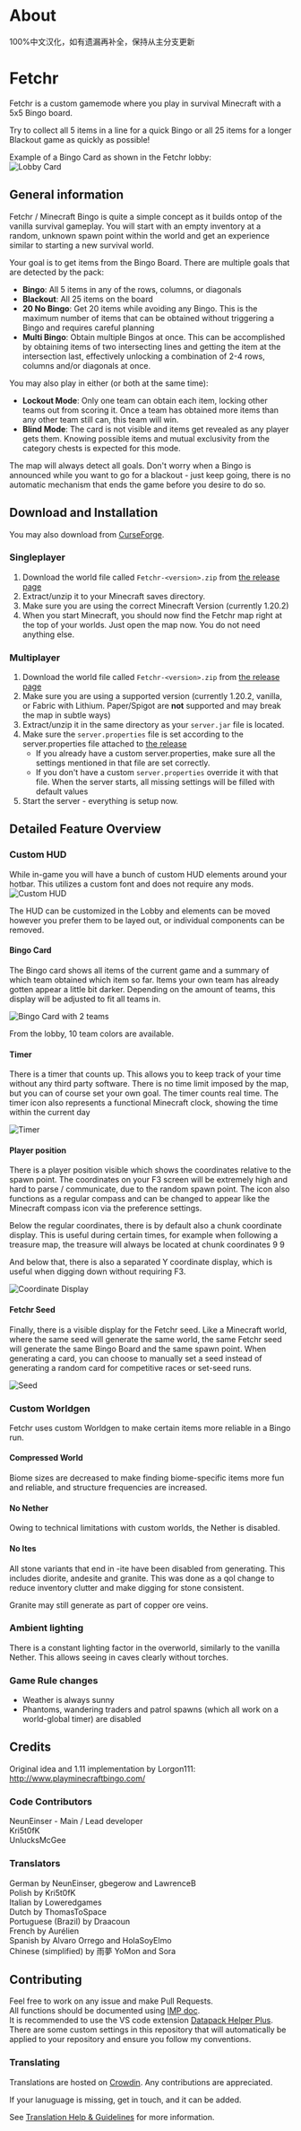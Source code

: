 # About
100%中文汉化，如有遗漏再补全，保持从主分支更新

# Fetchr
Fetchr is a custom gamemode where you play in survival Minecraft with a 5x5 Bingo board.

Try to collect all 5 items in a line for a quick Bingo or all 25 items for a longer Blackout game as quickly as possible!

Example of a Bingo Card as shown in the Fetchr lobby:  
![Lobby Card](screenshots/Lobby%20Card.png)

## General information

Fetchr / Minecraft Bingo is quite a simple concept as it builds ontop of the vanilla survival gameplay. You will start with an empty inventory at a random, unknown spawn point within the world and get an experience similar to starting a new survival world.

Your goal is to get items from the Bingo Board. There are multiple goals that are detected by the pack:

- **Bingo**: All 5 items in any of the rows, columns, or diagonals
- **Blackout**: All 25 items on the board
- **20 No Bingo**: Get 20 items while avoiding any Bingo. This is the maximum number of items that can be obtained without triggering a Bingo and requires careful planning
- **Multi Bingo**: Obtain multiple Bingos at once. This can be accomplished by obtaining items of two intersecting lines and getting the item at the intersection last, effectively unlocking a combination of 2-4 rows, columns and/or diagonals at once.

You may also play in either (or both at the same time):
- **Lockout Mode**: Only one team can obtain each item, locking other teams out from scoring it. Once a team has obtained more items than any other team still can, this team will win.
- **Blind Mode**: The card is not visible and items get revealed as any player gets them. Knowing possible items and mutual exclusivity from the category chests is expected for this mode.

The map will always detect all goals. Don't worry when a Bingo is announced while you want to go for a blackout - just keep going, there is no automatic mechanism that ends the game before you desire to do so.

## Download and Installation

You may also download from [CurseForge](https://www.curseforge.com/minecraft/worlds/fetchr).  

### Singleplayer
1. Download the world file called `Fetchr-<version>.zip` from [the release page](https://github.com/NeunEinser/bingo/releases/latest)
2. Extract/unzip it to your Minecraft saves directory.
3. Make sure you are using the correct Minecraft Version (currently 1.20.2)
4. When you start Minecraft, you should now find the Fetchr map right at the top of your worlds. Just open the map now. You do not need anything else.

### Multiplayer
1. Download the world file called `Fetchr-<version>.zip` from [the release page](https://github.com/NeunEinser/bingo/releases/latest)
2. Make sure you are using a supported version (currently 1.20.2, vanilla, or Fabric with Lithium. Paper/Spigot are **not** supported and may break the map in subtle ways)
2. Extract/unzip it in the same directory as your `server.jar` file is located.
3. Make sure the `server.properties` file is set according to the server.properties file attached to [the release](https://github.com/NeunEinser/bingo/releases/latest)
   - If you already have a custom server.properties, make sure all the settings mentioned in that file are set correctly.
   - If you don't have a custom `server.properties` override it with that file. When the server starts, all missing settings will be filled with default values
5. Start the server - everything is setup now.

## Detailed Feature Overview

### Custom HUD

While in-game you will have a bunch of custom HUD elements around your hotbar. This utilizes a custom font and does not require any mods.
![Custom HUD](screenshots/HUD.png)

The HUD can be customized in the Lobby and elements can be moved however you prefer them to be layed out, or individual components can be removed.


#### Bingo Card

The Bingo card shows all items of the current game and a summary of which team obtained which item so far. Items your own team has already gotten appear a little bit darker. Depending on the amount of teams, this display will be adjusted to fit all teams in.

![Bingo Card with 2 teams](screenshots/Bingo%20Card%20MP.png)

From the lobby, 10 team colors are available.


#### Timer

There is a timer that counts up. This allows you to keep track of your time without any third party software. There is no time limit imposed by the map, but you can of course set your own goal. The timer counts real time. The timer icon also represents a functional Minecraft clock, showing the time within the current day

![Timer](screenshots/Timer.png)


#### Player position

There is a player position visible which shows the coordinates relative to the spawn point. The coordinates on your F3 screen will be extremely high and hard to parse / communicate, due to the random spawn point. The icon also functions as a regular compass and can be changed to appear like the Minecraft compass icon via the preference settings.

Below the regular coordinates, there is by default also a chunk coordinate display. This is useful during certain times, for example when following a treasure map, the treasure will always be located at chunk coordinates 9 9

And below that, there is also a separated Y coordinate display, which is useful when digging down without requiring F3.

![Coordinate Display](screenshots/Coordinates.png)

#### Fetchr Seed

Finally, there is a visible display for the Fetchr seed. Like a Minecraft world, where the same seed will generate the same world, the same Fetchr seed will generate the same Bingo Board and the same spawn point. When generating a card, you can choose to manually set a seed instead of generating a random card for competitive races or set-seed runs.

![Seed](screenshots/Seed.png)


### Custom Worldgen

Fetchr uses custom Worldgen to make certain items more reliable in a Bingo run.


#### Compressed World

Biome sizes are decreased to make finding biome-specific items more fun and reliable, and structure frequencies are increased.

#### No Nether

Owing to technical limitations with custom worlds, the Nether is disabled.

#### No Ites

All stone variants that end in -ite have been disabled from generating. This includes diorite, andesite and granite. This was done as a qol change to reduce inventory clutter and make digging for stone consistent.

Granite may still generate as part of copper ore veins.

### Ambient lighting

There is a constant lighting factor in the overworld, similarly to the vanilla Nether. This allows seeing in caves clearly without torches.

### Game Rule changes

- Weather is always sunny
- Phantoms, wandering traders and patrol spawns (which all work on a world-global timer) are disabled

## Credits

Original idea and 1.11 implementation by Lorgon111: http://www.playminecraftbingo.com/


### Code Contributors

NeunEinser - Main / Lead developer  
Kri5t0fK  
UnlucksMcGee


### Translators

German by NeunEinser, gbegerow and LawrenceB  
Polish by Kri5t0fK  
Italian by Loweredgames  
Dutch by ThomasToSpace  
Portuguese (Brazil) by Draacoun  
French by Aurélien  
Spanish by Alvaro Orrego and HolaSoyElmo  
Chinese (simplified) by 雨夢 YoMon and Sora

## Contributing

Feel free to work on any issue and make Pull Requests.  
All functions should be documented using [IMP doc](https://github.com/SPYGlassMC/SPYGlass/wiki/IMP-Doc).  
It is recommended to use the VS code extension [Datapack Helper Plus](https://marketplace.visualstudio.com/items?itemName=SPGoding.datapack-language-server). There are some custom settings in this repository that will automatically be applied to your repository and ensure you follow my conventions.

### Translating

Translations are hosted on [Crowdin](https://crowdin.com/project/fetchr). Any contributions are appreciated.

If your lanuguage is missing, get in touch, and it can be added.

See [Translation Help & Guidelines](https://crowdin.com/project/fetchr/discussions/7) for more information.

